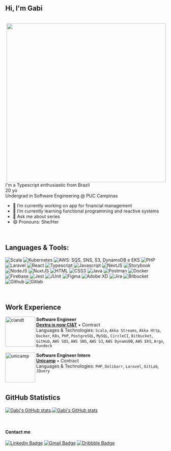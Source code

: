 ## Hi, I'm Gabi
<br />
<img align="right" width="500" src="https://i2.wp.com/allhtaccess.info/wp-content/uploads/2018/03/programming.gif?fit=1281%2C716&ssl=1" />

I'm a Typescript enthusiastic from Brazil
<br />
20 yo
<br />
Undergrad in Software Engineering @ PUC Campinas

- :telescope: I’m currently working on app for financial management
- :seedling: I’m currently learning functional programming and reactive systems
- :speech_balloon: Ask me about series
- :smile: Pronouns: She/Her
<!-- - :thinking_face: I’m looking for help with ... -->
<!-- - :dancers: I’m looking to collaborate on ... -->
<!-- - :mailbox: How to reach me: ... -->
<!-- - :zap: Fun fact: I really don't know why i'm programming, but feels good. -->
<br />

## **Languages & Tools:**  
![Scala](https://img.shields.io/badge/Scala-DC322F?style=for-the-badge&logo=scala&logoColor=white)
![Kubernetes](https://img.shields.io/badge/kubernetes-326ce5.svg?&style=for-the-badge&logo=kubernetes&logoColor=white)
![AWS: SQS, SNS, S3, DynamoDB e EKS](https://img.shields.io/badge/Amazon_AWS-FF9900?style=for-the-badge&logo=amazonaws&logoColor=white)
![PHP](https://img.shields.io/badge/PHP-777BB4?style=for-the-badge&logo=php&logoColor=white)
![Laravel](https://img.shields.io/badge/Laravel-FF2D20?style=for-the-badge&logo=laravel&logoColor=white)
![React](https://img.shields.io/badge/React-20232A?style=for-the-badge&logo=react&logoColor=61DAFB)
![Typescript](https://img.shields.io/badge/TypeScript-007ACC?style=for-the-badge&logo=typescript&logoColor=white)
![Javascript](https://img.shields.io/badge/JavaScript-323330?style=for-the-badge&logo=javascript&logoColor=F7DF1E)
![NextJS](https://img.shields.io/badge/next.js-000000?style=for-the-badge&logo=nextdotjs&logoColor=white)
![Storybook](https://img.shields.io/badge/storybook-FF4785?style=for-the-badge&logo=storybook&logoColor=white)
![NodeJS](https://img.shields.io/badge/Node.js-339933?style=for-the-badge&logo=nodedotjs&logoColor=white)
![NuxtJS](https://img.shields.io/badge/nuxt.js-00C58E?style=for-the-badge&logo=nuxtdotjs&logoColor=white)
![HTML](https://img.shields.io/badge/HTML5-E34F26?style=for-the-badge&logo=html5&logoColor=white)
![CSS3](https://img.shields.io/badge/CSS3-1572B6?style=for-the-badge&logo=css3&logoColor=white)
![Java](https://img.shields.io/badge/Java-ED8B00?style=for-the-badge&logo=java&logoColor=white)
![Postman](https://img.shields.io/badge/Postman-FF6C37?style=for-the-badge&logo=Postman&logoColor=white)
![Docker](https://img.shields.io/badge/Docker-2CA5E0?style=for-the-badge&logo=docker&logoColor=white)
![Firebase](https://img.shields.io/badge/firebase-ffca28?style=for-the-badge&logo=firebase&logoColor=black)
![Jest](https://img.shields.io/badge/Jest-C21325?style=for-the-badge&logo=jest&logoColor=white)
![JUnit](https://img.shields.io/badge/Junit5-25A162?style=for-the-badge&logo=junit5&logoColor=white)
![Figma](https://img.shields.io/badge/Figma-F24E1E?style=for-the-badge&logo=figma&logoColor=white)
![Adobe XD](https://img.shields.io/badge/Adobe%20XD-470137?style=for-the-badge&logo=Adobe%20XD&logoColor=#FF61F6)
![Jira](https://img.shields.io/badge/Jira-0052CC?style=for-the-badge&logo=Jira&logoColor=white)
![Bitbucket](https://img.shields.io/badge/Bitbucket-0747a6?style=for-the-badge&logo=bitbucket&logoColor=white)
![Github](https://img.shields.io/badge/GitHub-100000?style=for-the-badge&logo=github&logoColor=white)
![Gitlab](https://img.shields.io/badge/GitLab-330F63?style=for-the-badge&logo=gitlab&logoColor=white)
<!-- ![Flutter](https://img.shields.io/badge/Flutter-02569B?style=for-the-badge&logo=flutter&logoColor=white) -->
<!-- ![Elixir](https://img.shields.io/badge/Elixir-4B275F?style=for-the-badge&logo=elixir&logoColor=white) -->
<br />

## **Work Experience**

[<img align="left" height="94px" width="94px" alt="ciandt" src="https://encrypted-tbn0.gstatic.com/images?q=tbn:ANd9GcSJKdkxVONTH3-M3EiSGoZGx_Q9vqy78rrVKETeCn247CtJd3QN5EPHuljP9Hm7tBOyvAE&usqp=CAU"/>](https://ciandt.com/)
**Software Engineer** \
[**Dextra is now CI&T**](https://ciandt.com/) • Contract \
Languages & Technologies: `Scala`, `Akka Streams`, `Akka Http`, `Docker`, `K8s`, `PHP`, `PostgreSQL`, `MySQL`, `CircleCI`, `Bitbucket`, `GitHub`, `AWS SQS`, `AWS SNS`, `AWS S3`, `AWS DynamoDB`, `AWS EKS`, `Argo`, `Rundeck`
<!-- Featured Projects: [App](https://dafiti.com.br/) -->

[<img align="left" height="94px" width="94px" alt="unicamp" src="https://encrypted-tbn0.gstatic.com/images?q=tbn:ANd9GcSvujJcOMKWE6nH3_CGfpe3H0QLoga_4-W95-5oeVYpsO-X7SpP80_Z8RdmQureZB3MTpc&usqp=CAU"/>](https://www.unicamp.br/unicamp/)
**Software Engineer Intern** \
[**Unicamp**](https://www.unicamp.br/unicamp/) • Contract \
Languages & Technologies: `PHP`, `Dolibarr`, `Laravel`, `GitLab`, `JQuery` \
<br/>
<br/>

## **GitHub Statistics**

<a href="https://github.com/gabitchian">
  <img align="center" src="https://github-readme-stats.vercel.app/api?username=gabitchian&show_icons=true&theme=radical" alt="Gabi's GitHub stats"/>
</a>

<a href="https://github.com/gabitchian">
 <img align="center" src="https://github-readme-stats.vercel.app/api/top-langs/?username=gabitchian&layout=compact&theme=radical" alt="Gabi's GitHub stats"/>
</a>

[linkedin]: https://www.linkedin.com/in/gabrielatchian/
<br>

#### Contact me

[![Linkedin Badge](https://img.shields.io/badge/-LinkedIn-blue?style=for-the-badge&logo=Linkedin&logoColor=white&link=https://www.linkedin.com/in/gabrielatchian/)](https://www.linkedin.com/in/gabrielatchian/)
[![Gmail Badge](https://img.shields.io/badge/-Gmail-c14438?style=for-the-badge&logo=Gmail&logoColor=white&link=mailto:gftchian0609@gmail.com)](mailto:gftchian0609@gmail.com)
[![Dribbble Badge](https://img.shields.io/badge/Dribbble-EA4C89?style=for-the-badge&logo=dribbble&logoColor=white)](https://dribbble.com/gabitchian)

